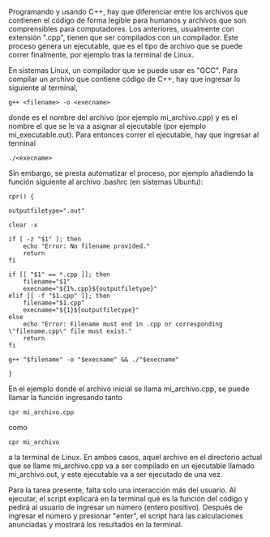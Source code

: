 Programando y usando C++, hay que diferenciar entre los archivos que contienen el código de forma legible para humanos y archivos que son comprensibles para computadores.
Los anteriores, usualmente con extensión ".cpp", tienen que ser compilados con un compilador. Este proceso genera un ejecutable, que es el tipo de archivo que se puede correr finalmente, por ejemplo tras la terminal de Linux.

En sistemas Linux, un compilador que se puede usar es "GCC". Para compilar un archivo que contiene código de C++, hay que ingresar lo siguiente al terminal,

    g++ <filename> -o <execname>

donde <filename> es el nombre del archivo (por ejemplo mi_archivo.cpp) y <execname> es el nombre el que se le va a asignar al ejecutable (por ejemplo mi_executable.out).
Para entonces correr el ejecutable, hay que ingresar al terminal

    ./<execname>

Sin embargo, se presta automatizar el proceso, por ejemplo añadiendo la función siguiente al archivo .bashrc (en sistemas Ubuntu):

    cpr() {

    outputfiletype=".out"

    clear -x

    if [ -z "$1" ]; then
        echo "Error: No filename provided."
        return
    fi

    if [[ "$1" == *.cpp ]]; then
        filename="$1"
        execname="${1%.cpp}${outputfiletype}"
    elif [[ -f "$1.cpp" ]]; then
        filename="$1.cpp"
        execname="${1}${outputfiletype}"
    else
        echo "Error: Filename must end in .cpp or corresponding \"filename.cpp\" file must exist."
        return
    fi

    g++ "$filename" -o "$execname" && ./"$execname"

    }

En el ejemplo donde el archivo inicial se llama mi_archivo.cpp, se puede llamar la función ingresando tanto

    cpr mi_archivo.cpp

como

    cpr mi_archivo

a la terminal de Linux. En ambos casos, aquel archivo en el directorio actual que se llame mi_archivo.cpp va a ser compilado en un ejecutable llamado mi_archivo.out, y este ejecutable va a ser ejecutado de una vez.

Para la tarea presente, falta solo una interacción más del usuario. Al ejecutar, el script explicará en la terminal qué es la función del código y pedirá al usuario de ingresar un número (entero positivo). Después de ingresar el número y presionar "enter", el script hará las calculaciones anunciadas y mostrará los resultados en la terminal.
